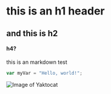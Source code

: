 # this is an h1 header
## and this is h2
#### h4?

this is an markdown test

``` javascript
var myVar = "Hello, world!";
```

![Image of Yaktocat](https://octodex.github.com/images/yaktocat.png)
